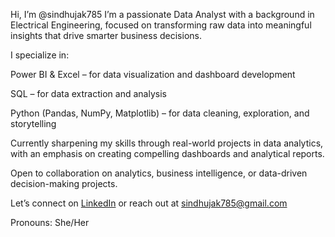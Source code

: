  Hi, I’m @sindhujak785
I’m a passionate Data Analyst with a background in Electrical Engineering, focused on transforming raw data into meaningful insights that drive smarter business decisions.

 I specialize in:

Power BI & Excel – for data visualization and dashboard development

SQL – for data extraction and analysis

Python (Pandas, NumPy, Matplotlib) – for data cleaning, exploration, and storytelling

 Currently sharpening my skills through real-world projects in data analytics, with an emphasis on creating compelling dashboards and analytical reports.

 Open to collaboration on analytics, business intelligence, or data-driven decision-making projects.

 Let’s connect on [LinkedIn](https://www.linkedin.com/in/sindhuja-kumari-74908b344/) or reach out at sindhujak785@gmail.com

Pronouns: She/Her

<!---
sindhujak785/sindhujak785 is a ✨ special ✨ repository because its `README.md` (this file) appears on your GitHub profile.
You can click the Preview link to take a look at your changes.
--->
